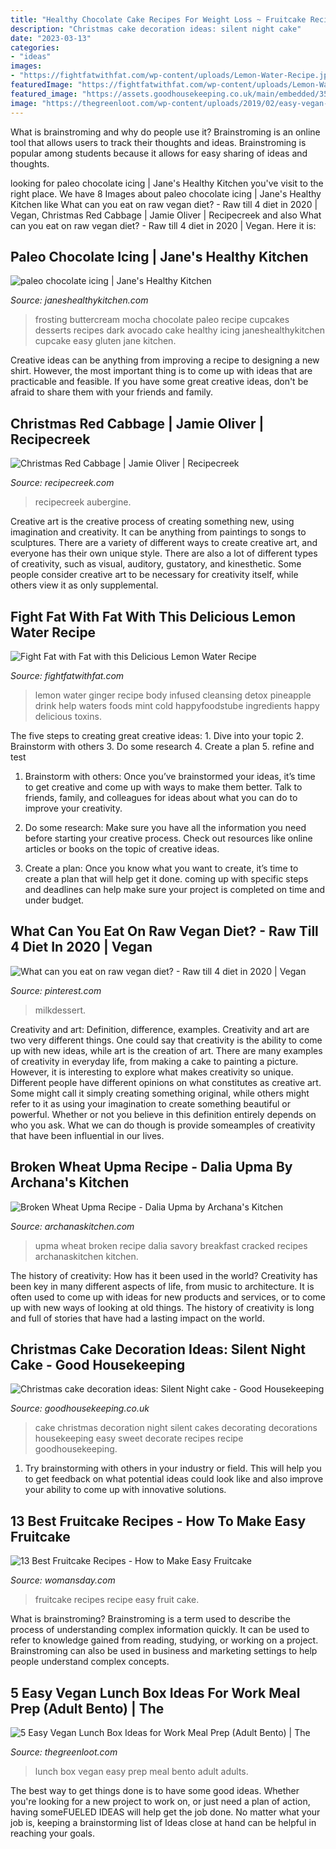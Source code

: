 ```yaml
---
title: "Healthy Chocolate Cake Recipes For Weight Loss ~ Fruitcake Recipes Recipe Easy Fruit Cake"
description: "Christmas cake decoration ideas: silent night cake"
date: "2023-03-13"
categories:
- "ideas"
images:
- "https://fightfatwithfat.com/wp-content/uploads/Lemon-Water-Recipe.jpg"
featuredImage: "https://fightfatwithfat.com/wp-content/uploads/Lemon-Water-Recipe.jpg"
featured_image: "https://assets.goodhousekeeping.co.uk/main/embedded/35541/christmas-cake.png"
image: "https://thegreenloot.com/wp-content/uploads/2019/02/easy-vegan-lunch-box-ideas-work-2.jpg"
---
```



What is brainstroming and why do people use it?
Brainstroming is an online tool that allows users to track their thoughts and ideas. Brainstroming is popular among students because it allows for easy sharing of ideas and thoughts.

	

		
looking for paleo chocolate icing | Jane&#039;s Healthy Kitchen you've visit to the right place. We have 8 Images about paleo chocolate icing | Jane&#039;s Healthy Kitchen like What can you eat on raw vegan diet? - Raw till 4 diet in 2020 | Vegan, Christmas Red Cabbage | Jamie Oliver | Recipecreek and also What can you eat on raw vegan diet? - Raw till 4 diet in 2020 | Vegan. Here it is:
		
    
## Paleo Chocolate Icing | Jane&#039;s Healthy Kitchen

<img loading=lazy src="https://janeshealthykitchen.com/wp-content/uploads/2012/07/mocha-buttercream-frosting.jpg" onerror="this.onerror=null;this.src='https://tse1.mm.bing.net/th?id=OIP.VV09a9s7y6K42VAcaIB2JwHaE7&amp;pid=15.1';" alt="paleo chocolate icing | Jane&#039;s Healthy Kitchen">

_Source: janeshealthykitchen.com_

>frosting buttercream mocha chocolate paleo recipe cupcakes desserts recipes dark avocado cake healthy icing janeshealthykitchen cupcake easy gluten jane kitchen. 

	

Creative ideas can be anything from improving a recipe to designing a new shirt. However, the most important thing is to come up with ideas that are practicable and feasible. If you have some great creative ideas, don't be afraid to share them with your friends and family.

    
## Christmas Red Cabbage | Jamie Oliver | Recipecreek

<img loading=lazy src="https://www.recipecreek.com/wp-content/uploads/2018/12/1545519786_maxresdefault.jpg" onerror="this.onerror=null;this.src='https://tse4.mm.bing.net/th?id=OIP.z7f8ay5GZtmrPEDJgVvDawHaEK&amp;pid=15.1';" alt="Christmas Red Cabbage | Jamie Oliver | Recipecreek">

_Source: recipecreek.com_

>recipecreek aubergine. 

	

Creative art is the creative process of creating something new, using imagination and creativity. It can be anything from paintings to songs to sculptures. There are a variety of different ways to create creative art, and everyone has their own unique style. There are also a lot of different types of creativity, such as visual, auditory, gustatory, and kinesthetic. Some people consider creative art to be necessary for creativity itself, while others view it as only supplemental.

    
## Fight Fat With Fat With This Delicious Lemon Water Recipe

<img loading=lazy src="https://fightfatwithfat.com/wp-content/uploads/Lemon-Water-Recipe.jpg" onerror="this.onerror=null;this.src='https://tse4.mm.bing.net/th?id=OIP._TFATR0pNF0q2_dM3B9y5QHaLH&amp;pid=15.1';" alt="Fight Fat with Fat with this Delicious Lemon Water Recipe">

_Source: fightfatwithfat.com_

>lemon water ginger recipe body infused cleansing detox pineapple drink help waters foods mint cold happyfoodstube ingredients happy delicious toxins. 

	

The five steps to creating great creative ideas: 1. Dive into your topic 2. Brainstorm with others 3. Do some research 4. Create a plan 5. refine and test
1. Brainstorm with others: Once you’ve brainstormed your ideas, it’s time to get creative and come up with ways to make them better. Talk to friends, family, and colleagues for ideas about what you can do to improve your creativity.
2. Do some research: Make sure you have all the information you need before starting your creative process. Check out resources like online articles or books on the topic of creative ideas.

3. Create a plan: Once you know what you want to create, it’s time to create a plan that will help get it done. coming up with specific steps and deadlines can help make sure your project is completed on time and under budget.


    
## What Can You Eat On Raw Vegan Diet? - Raw Till 4 Diet In 2020 | Vegan

<img loading=lazy src="https://i.pinimg.com/736x/b2/d5/26/b2d526436c0c86c98c7306e5e82115cb.jpg" onerror="this.onerror=null;this.src='https://tse1.mm.bing.net/th?id=OIP.jx2WQkCOCspWzAiJdIxi3QHaLH&amp;pid=15.1';" alt="What can you eat on raw vegan diet? - Raw till 4 diet in 2020 | Vegan">

_Source: pinterest.com_

>milkdessert. 

	

Creativity and art: Definition, difference, examples.
Creativity and art are two very different things. One could say that creativity is the ability to come up with new ideas, while art is the creation of art. There are many examples of creativity in everyday life, from making a cake to painting a picture. However, it is interesting to explore what makes creativity so unique.
Different people have different opinions on what constitutes as creative art. Some might call it simply creating something original, while others might refer to it as using your imagination to create something beautiful or powerful. Whether or not you believe in this definition entirely depends on who you ask. What we can do though is provide someamples of creativity that have been influential in our lives.

    
## Broken Wheat Upma Recipe - Dalia Upma By Archana&#039;s Kitchen

<img loading=lazy src="https://www.archanaskitchen.com/images/archanaskitchen/0-Archanas-Kitchen-Recipes/2017/26-sep/Broken_Wheat_Upma_Recipe-2.jpg" onerror="this.onerror=null;this.src='https://tse3.mm.bing.net/th?id=OIP.Yz2JQf6OcRxGEEHUEPNwQQHaJ3&amp;pid=15.1';" alt="Broken Wheat Upma Recipe - Dalia Upma by Archana&#039;s Kitchen">

_Source: archanaskitchen.com_

>upma wheat broken recipe dalia savory breakfast cracked recipes archanaskitchen kitchen. 

	

The history of creativity: How has it been used in the world?
Creativity has been key in many different aspects of life, from music to architecture. It is often used to come up with ideas for new products and services, or to come up with new ways of looking at old things. The history of creativity is long and full of stories that have had a lasting impact on the world.

    
## Christmas Cake Decoration Ideas: Silent Night Cake - Good Housekeeping

<img loading=lazy src="https://assets.goodhousekeeping.co.uk/main/embedded/35541/christmas-cake.png" onerror="this.onerror=null;this.src='https://tse3.mm.bing.net/th?id=OIP.0HY6wL7wmyWuhEJznm0PPwHaHa&amp;pid=15.1';" alt="Christmas cake decoration ideas: Silent Night cake - Good Housekeeping">

_Source: goodhousekeeping.co.uk_

>cake christmas decoration night silent cakes decorating decorations housekeeping easy sweet decorate recipes recipe goodhousekeeping. 

	

1. Try brainstorming with others in your industry or field. This will help you to get feedback on what potential ideas could look like and also improve your ability to come up with innovative solutions.

    
## 13 Best Fruitcake Recipes - How To Make Easy Fruitcake

<img loading=lazy src="http://wdy.h-cdn.co/assets/17/33/old-english-fruitcake.jpg" onerror="this.onerror=null;this.src='https://tse2.mm.bing.net/th?id=OIP.3mYhzgHFSTFLr3r4ydtnqQHaLH&amp;pid=15.1';" alt="13 Best Fruitcake Recipes - How to Make Easy Fruitcake">

_Source: womansday.com_

>fruitcake recipes recipe easy fruit cake. 

	

What is brainstroming?
Brainstroming is a term used to describe the process of understanding complex information quickly. It can be used to refer to knowledge gained from reading, studying, or working on a project. Brainstroming can also be used in business and marketing settings to help people understand complex concepts.

    
## 5 Easy Vegan Lunch Box Ideas For Work Meal Prep (Adult Bento) | The

<img loading=lazy src="https://thegreenloot.com/wp-content/uploads/2019/02/easy-vegan-lunch-box-ideas-work-2.jpg" onerror="this.onerror=null;this.src='https://tse2.mm.bing.net/th?id=OIP.z6GH8nuvm_DvfrYfiZFa-QHaLZ&amp;pid=15.1';" alt="5 Easy Vegan Lunch Box Ideas for Work Meal Prep (Adult Bento) | The">

_Source: thegreenloot.com_

>lunch box vegan easy prep meal bento adult adults. 

	

The best way to get things done is to have some good ideas. Whether you're looking for a new project to work on, or just need a plan of action, having someFUELED IDEAS will help get the job done. No matter what your job is, keeping a brainstorming list of Ideas close at hand can be helpful in reaching your goals.

